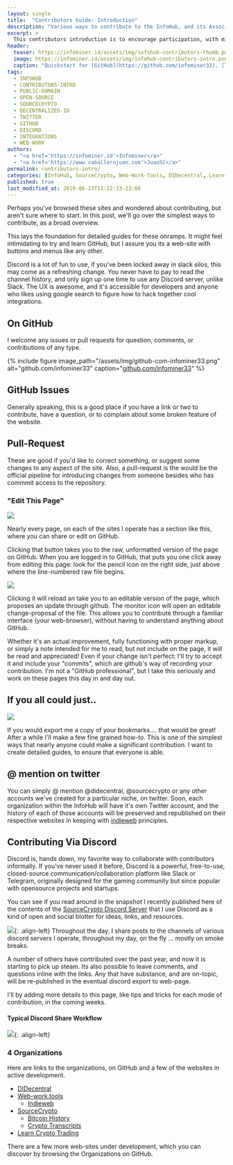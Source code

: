 ```yaml
---
layout: single
title:  "Contributors Guide: Introduction"
description: "Various ways to contribute to the InfoHub, and its Associated Web-Resources."
excerpt: >
  This contributors introduction is to encourage participation, with minimal barriar to entry.
header:
  teaser: https://infominer.id/assets/img/infohub-contributors-thumb.png
  image: https://infominer.id/assets/img/infohub-contributors-intro.png
  caption: "Quickstart for [GitHub](https://github.com/infominer33), [Twitter](https://twitter.com/SourceCrypto), and [Discord](https://discord.gg/29mZwPQ) Participation."
tags: 
  - INFOHUB
  - CONTRIBUTORS-INTRO
  - PUBLIC-DOMAIN
  - OPEN-SOURCE
  - SOURCECRYPTO
  - DECENTRALIZED-ID
  - TWITTER
  - GITHUB
  - DISCORD
  - INTEGRATIONS
  - WEB-WORK
authors: 
  - "<a href='https://infominer.id'>Infominer</a>"
  - "<a href='https://www.caballerojuan.com'>JuanSC</a>"
permalink: contributors-intro/
categories: [InfoHub, SourceCrypto, Web-Work-Tools, DIDecentral, Learn-Crypto-Trading]
published: true
last_modified_at: 2019-06-23T11:22:33-23:00
---
```


Perhaps you've browsed these sites and wondered about contributing, but aren't sure where to start. In this post, we'll go over the simplest ways to contribute, as a broad overview.

This lays the foundation for detailed guides for these onramps. It might feel intimidating to try and learn GitHub, but I assure you its a web-site with buttons and menus like any other.

Discord is a lot of fun to use, if you've been locked away in slack silos, this may come as a refreshing change. You never have to pay to read the channel history, and only sign up one time to use any Discord server, unlike Slack. The UX is awesome, and it's accessible for developers and anyone who likes using google search to figure how to hack together cool integrations.

## On GitHub
I welcome any issues or pull requests for question, comments, or contributions of any type. 


{% include figure image_path="/assets/img/github-com-infominer33.png" alt="github.com/infominer33" caption="[github.com/infominer33](https://github.com/infominer33)" %}


## GitHub Issues

Generally speaking, this is a good place if you have a link or two to contribute, have a question, or to complain about some broken feature of the website.

## Pull-Request

These are good if you'd like to correct something, or suggest some changes to any aspect of the site. Also, a pull-request is the would be the official pipeline for introducing changes from someone besides who has commmit access to the repository.

### "Edit This Page" 

![](https://imgur.com/t0Si4aE.png)

Nearly every page, on each of the sites I operate has a section like this, where you can share or edit on GitHub.

Clicking that button takes you to the raw, unformatted version of the page on GitHub. When you are logged in to GitHub, that puts you one click away from editing this page: look for the pencil icon on the right side, just above where the line-numbered raw file begins.

![](https://imgur.com/vb59ogs.png)

Clicking it will reload an take you to an editable version of the page, which proposes an update through github.  The monitor icon will open an editable change-proposal of the file.  This allows you to contribute through a familiar interface (your web-browser), without having to understand anything about GitHub.

Whether it's an actual improvement, fully functioning with proper markup, or simply a note intended for me to read, but not include on the page, it will be read and appreciated! Even if your change isn't perfect: I'll try to accept it and include your "commits", which are github's way of recording your contribution. I'm not a "GitHub professional", but I take this seriously and work on these pages this day in and day out.

## If you all could just..

![](https://infominer.id/bookmark-donations/that-would-be-great.jpg)

If you would export me a copy of your bookmarks.... that would be great! After a while I'll make a few fine grained how-to. This is one of the simplest ways that nearly anyone could make a significant contribution. I want to create detailed guides, to ensure that everyone is able.

## @ mention on twitter

You can simply @ mention @didecentral, @sourcecrypto or any other accounts we've created for a particular niche, on twitter. Soon, each organization within the InfoHub will have it's own Twitter account, and the history of each of those accounts will be preserved and republished on their respective websites in keeping with [indieweb](https://web-work.tools/indieweb/) principles.

## Contributing Via Discord

Discord is, hands down, my favorite way to collaborate with contributors informally. If you've never used it before, Discord is a powerful, free-to-use, closed-source communication/collaboration platform like Slack or Telegram, originally designed for the gaming community but since popular with opensource projects and startups. 

You can see if you read around in the snapshot I recently published here of the contents of the [SourceCrypto Discord Server](https://SourceCrypto.pub/discolog/) that I use Discord as a kind of open and social blotter for ideas, links, and resources. 

![](https://imgur.com/zfLWXVSl.png){: .align-left}
Throughout the day, I share posts to the channels of various discord servers I operate, throughout my day, on the fly ... mostly on smoke breaks. 

A number of others have contributed over the past year, and now it is starting to pick up steam. Its also possible to leave comments, and questions inline with the links. Any that have substance, and are on-topic, will be re-published in the eventual discord export to web-page.

I'll by adding more details to this page, like tips and tricks for each mode of contribution, in the coming weeks.

#### Typical Discord Share Workflow

![](https://infominer.id/assets/img/discord-share-workflow-1.png){: .align-left}


### 4 Organizations

Here are links to the organizations, on GitHub and a few of the websites in active development.

* [DIDecentral](https://github.com/DIDecentral)
* [Web-work.tools](https://github.com/web-work-tools/)
  * [Indieweb](https://github.com/web-work-tools/indieweb)
* [SourceCrypto](https://github.com/sourcecrypto/)
  * [Bitcoin History](https://github.com/source-crypto/bitcoin-history)
  * [Crypto Transcripts](https://github.com/sourcecrypto/transcripts)
* [Learn Crypto Trading](https://github.com/learn-crypto-trading/)

There are a few more web-sites under development, which you can discover by browsing the Organizations on GitHub.
